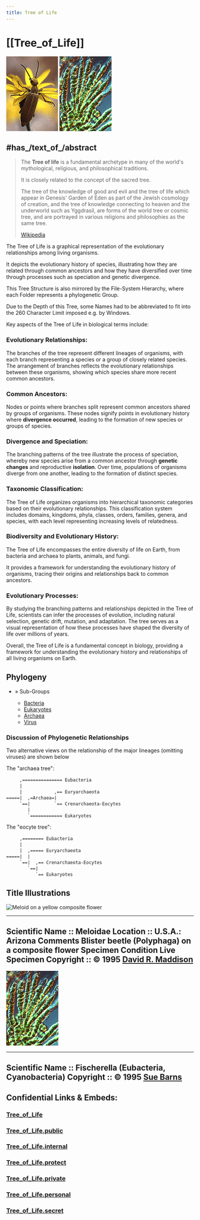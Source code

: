 ```yaml
---
title: Tree of Life
---
```

# [[Tree_of_Life]]   

![Meloid on a yellow composite flower](meloid.gif) ![Fischerella](fischerella.gif) 

## #has_/text_of_/abstract 

> The **Tree of life** is a fundamental archetype 
> in many of the world's mythological, religious, and philosophical traditions. 
> 
> It is closely related to the concept of the sacred tree. 
> 
> The tree of the knowledge of good and evil and the tree of life 
> which appear in Genesis' Garden of Eden as part of the Jewish cosmology of creation, 
> and the tree of knowledge connecting to heaven and the underworld such as Yggdrasil, 
> are forms of the world tree or cosmic tree, 
> and are portrayed in various religions and philosophies as the same tree.
>
> [Wikipedia](https://en.wikipedia.org/wiki/Tree%20of%20life) 


The Tree of Life is a graphical representation 
of the evolutionary relationships among living organisms. 

It depicts the evolutionary history of species, 
illustrating how they are related through common ancestors 
and how they have diversified over time 
through processes such as speciation and genetic divergence.

This  Tree Structure is also mirrored by the File-System Hierarchy, 
where each Folder represents a phylogenetic Group. 

Due to the Depth of this Tree, some Names had to be abbreviated 
to fit into the 260 Character Limit imposed e.g. by Windows. 

Key aspects of the Tree of Life in biological terms include:

### Evolutionary Relationships: 
The branches of the tree represent different lineages of organisms, 
with each branch representing a species or a group of closely related species. 
The arrangement of branches reflects the evolutionary relationships between these organisms, 
showing which species share more recent common ancestors.

### Common Ancestors: 
Nodes or points where branches split 
represent common ancestors shared by groups of organisms. 
These nodes signify points in evolutionary history 
where __divergence occurred__, leading to the formation of new species or groups of species.

### Divergence and Speciation: 
The branching patterns of the tree illustrate the process of speciation, 
whereby new species arise from a common ancestor through __genetic changes__ 
and reproductive __isolation__.
Over time, populations of organisms diverge from one another, 
leading to the formation of distinct species.

### Taxonomic Classification: 
The Tree of Life organizes organisms into hierarchical taxonomic categories 
based on their evolutionary relationships. 
This classification system includes 
domains, kingdoms, phyla, classes, orders, families, genera, and species, 
with each level representing increasing levels of relatedness.

### Biodiversity and Evolutionary History: 
The Tree of Life encompasses the entire diversity of life on Earth, 
from bacteria and archaea to plants, animals, and fungi. 

It provides a framework for understanding the evolutionary history of organisms, 
tracing their origins and relationships back to common ancestors.

### Evolutionary Processes: 
By studying the branching patterns and relationships depicted in the Tree of Life, 
scientists can infer the processes of evolution, 
including natural selection, genetic drift, mutation, and adaptation. 
The tree serves as a visual representation of 
how these processes have shaped the diversity of life over millions of years.

Overall, the Tree of Life is a fundamental concept in biology, 
providing a framework for understanding the evolutionary history 
and relationships of all living organisms on Earth.

## Phylogeny 

-   » Sub-Groups

    -   [Bacteria](Bacteria.md)
    -   [Eukaryotes](Eukaryotes.md)
    -   [Archaea](Archaea.md)
    -   [Virus](Virus.md)


### Discussion of Phylogenetic Relationships

Two alternative views on the relationship of the major lineages
(omitting viruses) are shown below

The \"archaea tree\":

         ,=============== Eubacteria
         |
         |            ,== Euryarchaeota
    =====|  ,=Archaea=|
         `==|         `== Crenarchaeota-Eocytes
            |
            `============ Eukaryotes

The \"eocyte tree\":

         ,======== Eubacteria
         |
         |  ,===== Euryarchaeota
    =====|  |
         `==|  ,== Crenarchaeota-Eocytes
            `==|
               `== Eukaryotes

## Title Illustrations

![Meloid on a yellow composite flower](../bio~Tree/Arthropoda/Hexapoda/Insect/Pterygota/Neoptera/Endopterygota/Beetle/Polyphaga/meloid.gif)

  ---------------------------------------------------------------------------
  Scientific Name ::     Meloidae
  Location ::           U.S.A.: Arizona
  Comments             Blister beetle (Polyphaga) on a composite flower
  Specimen Condition   Live Specimen
  Copyright ::            © 1995 [David R. Maddison](http://david.bembidion.org/) 
  ---------------------------------------------------------------------------
![Fischerella ](fischerella.gif)

  ----------------------------------------------------------------------
  Scientific Name ::  Fischerella (Eubacteria, Cyanobacteria)
  Copyright ::         © 1995 [Sue Barns](mailto:sbarns@lanl.gov) 
  ----------------------------------------------------------------------


## Confidential Links & Embeds: 

### [Tree_of_Life](/_Standards/bio/bio~Domain/Tree_of_Life.md) 

### [Tree_of_Life.public](/_public/bio/bio~Domain/Tree_of_Life.public.md) 

### [Tree_of_Life.internal](/_internal/bio/bio~Domain/Tree_of_Life.internal.md) 

### [Tree_of_Life.protect](/_protect/bio/bio~Domain/Tree_of_Life.protect.md) 

### [Tree_of_Life.private](/_private/bio/bio~Domain/Tree_of_Life.private.md) 

### [Tree_of_Life.personal](/_personal/bio/bio~Domain/Tree_of_Life.personal.md) 

### [Tree_of_Life.secret](/_secret/bio/bio~Domain/Tree_of_Life.secret.md)

